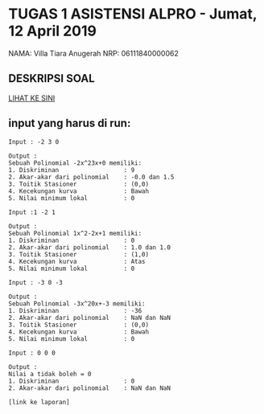# TUGAS 1 ASISTENSI ALPRO - Jumat, 12 April 2019
NAMA: Villa Tiara Anugerah
NRP: 06111840000062

## DESKRIPSI SOAL
[LIHAT KE SINI](https://github.com/asistensi-matematika/tugas1/blob/master/readme.ipynb)


## input yang harus di run:
~~~~
Input : -2 3 0

Output :
Sebuah Polinomial -2x^23x+0 memiliki: 
1. Diskriminan                  : 9
2. Akar-akar dari polinomial    : -0.0 dan 1.5
3. Toitik Stasioner             : (0,0)
4. Kecekungan kurva             : Bawah
5. Nilai minimum lokal          : 0

Input :1 -2 1

Output :
Sebuah Polinomial 1x^2-2x+1 memiliki: 
1. Diskriminan                  : 0
2. Akar-akar dari polinomial    : 1.0 dan 1.0
3. Toitik Stasioner             : (1,0)
4. Kecekungan kurva             : Atas
5. Nilai minimum lokal          : 0

Input : -3 0 -3

Output :
Sebuah Polinomial -3x^20x+-3 memiliki: 
1. Diskriminan                  : -36
2. Akar-akar dari polinomial    : NaN dan NaN
3. Toitik Stasioner             : (0,0)
4. Kecekungan kurva             : Bawah
5. Nilai minimum lokal          : 0

Input : 0 0 0

Output :
Nilai a tidak boleh = 0
1. Diskriminan                  : 0
2. Akar-akar dari polinomial    : NaN dan NaN

[link ke laporan]
